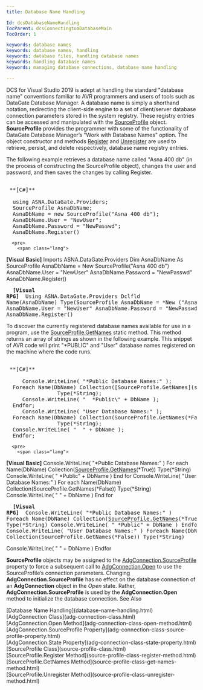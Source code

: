 ```yaml
---
title: Database Name Handling

Id: dcsDatabaseNameHandling
TocParent: dcsConnectingtoaDatabaseMain
TocOrder: 1

keywords: database names
keywords: database names, handling
keywords: database files, handling database names
keywords: handling database names
keywords: managing database connections, database name handling

---
```


DCS for Visual Studio 2019 is adept at handling the standard "database name" conventions familiar to AVR programmers and users of tools such as DataGate Database Manager. A database name is simply a shorthand notation, redirecting the client-side engine to a set of client/server database connection parameters stored in the system registry. These registry entries can be accessed and manipulated with the [ SourceProfile](source-profile-class.html) object. **SourceProfile** provides the programmer with some of the functionality of DataGate Database Manager’s "Work with Database Names" option. The object constructor and methods [ Register](source-profile-class-register-method.html) and [Unregister](source-profile-class-unregister-method.html) are used to retrieve, persist, and delete respectively, database name registry entries.

The following example retrieves a database name called "Asna 400 db" (in the process of constructing the SourceProfile object), changes the user and password, and then saves the changes by calling Register. 
<pre>
        <span class="lang">
 **[C#]** 
        </span>
  using ASNA.DataGate.Providers;
  SourceProfile AsnaDbName;
  AsnaDbName = new SourceProfile("Asna 400 db");
  AsnaDbName.User = "NewUser";
  AsnaDbName.Password = "NewPasswd";
  AsnaDbName.Register()</pre>
      <pre>
        <span class="lang">
 **[Visual Basic]** 
        </span>
  Imports ASNA.DataGate.Providers
  Dim AsnaDbName As SourceProfile
  AsnaDbName = New SourceProfile("Asna 400 db")
  AsnaDbName.User = "NewUser"
  AsnaDbName.Password	= "NewPasswd"
  AsnaDbName.Register()</pre>
      <pre class="prettyprint">
        <span class="lang">
 **[Visual RPG]** 
        </span>
  Using ASNA.DataGate.Providers
  Dclfld Name(AsnaDbName) Type(SourceProfile
  AsnaDbName = *New ("Asna 400 db")
  AsnaDbName.User = "NewUser" 
  AsnaDbName.Password = "NewPasswd" 
  AsnaDbName.Register()
			</pre>

To discover the currently registered database names available for use in a program, use the [SourceProfile.GetNames](source-profile-class-get-names-method.html) static method. This method returns an array of strings as shown in the following example. This snippet of AVR code will print "*PUBLIC" and "User" database names registered on the machine where the code runs. 
<pre>
        <span class="lang">
 **[C#]** 
        </span>
     Console.WriteLine( "*Public Database Names:" );
  Foreach Name(DbName) Collection([SourceProfile.GetNames](source-profile-class-get-names-method.html)(*True)) 
				Type(*String);
     Console.WriteLine( "  *Public\" + DbName );
  Endfor;
     Console.WriteLine( "User Database Names:" );
  Foreach Name(DbName) Collection(SourceProfile.GetNames(*False)) 
				Type(*String);
  Console.WriteLine( "  " + DbName );
  Endfor;</pre>
      <pre>
        <span class="lang">
 **[Visual Basic]** 
        </span>
  Console.WriteLine( "*Public Database Names:" )
  For each Name(DbName) Collection([SourceProfile.GetNames](source-profile-class-get-names-method.html)(*True)) 
				Type(*String)
     Console.WriteLine( "  *Public\" + DbName )
  End for
     Console.WriteLine( "User Database Names:" )
  For each Name(DbName) Collection(SourceProfile.GetNames(*False)) 
				Type(*String)
  Console.WriteLine( "  " + DbName )
  End for</pre>
      <pre class="prettyprint">
        <span class="lang">
 **[Visual RPG]** 
        </span>
     Console.WriteLine( "*Public Database Names:" )
  Foreach Name(DbName) Collection([SourceProfile.GetNames](source-profile-class-get-names-method.html)(*True)) 
				Type(*String)
     Console.WriteLine( "  *Public\" + DbName )
  Endfor
     Console.WriteLine( "User Database Names:" )
  Foreach Name(DbName) Collection(SourceProfile.GetNames(*False)) Type(*String)</pre>

Console.WriteLine( " " + DbName ) Endfor <p> **SourceProfile** objects may be assigned to the [ AdgConnection.SourceProfile](adg-connection-class-source-profile-property.html) property to force a subsequent call to [ AdgConnection.Open](adg-connection-class-open-method.html) to use the SourceProfile’s connection parameters. Changing **AdgConnection.SourceProfile** has no effect on the database connection of an **AdgConnection** object in the *Open* state. Rather, **AdgConnection.SourceProfile** is used by the **AdgConnection.Open** method to initialize the database connection. 
See Also

<dl />[Database Name Handling](database-name-handling.html)<br />[AdgConnection Class](adg-connection-class.html)<br />[AdgConnection.Open Method](adg-connection-class-open-method.html)<br />[AdgConnection.SourceProfile 
					Property](adg-connection-class-source-profile-property.html)<br />[AdgConnection.State Property](adg-connection-class-state-property.html)<br />[SourceProfile Class](source-profile-class.html)<br />[SourceProfile.Register 
					Method](source-profile-class-register-method.html)<br />[SourceProfile.GetNames 
					Method](source-profile-class-get-names-method.html)<br />[SourceProfile.Unregister 
					Method](source-profile-class-unregister-method.html)

